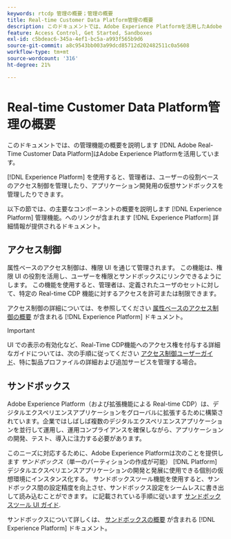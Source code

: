 ```yaml
---
keywords: rtcdp 管理の概要；管理の概要
title: Real-time Customer Data Platform管理の概要
description: このドキュメントでは、Adobe Experience Platformを活用したAdobe Real-time Customer Data Platformの管理機能の概要について説明します。
feature: Access Control, Get Started, Sandboxes
exl-id: c5bdeac6-345a-4ef1-bc5a-a993f565b9d6
source-git-commit: a8c9543bb003a99dcd85712d202482511c0a5608
workflow-type: tm+mt
source-wordcount: '316'
ht-degree: 21%

---
```


# Real-time Customer Data Platform管理の概要

このドキュメントでは、の管理機能の概要を説明します [!DNL Adobe Real-Time Customer Data Platform]はAdobe Experience Platformを活用しています。

[!DNL Experience Platform] を使用すると、管理者は、ユーザーの役割ベースのアクセス制御を管理したり、アプリケーション開発用の仮想サンドボックスを管理したりできます。

以下の節では、の主要なコンポーネントの概要を説明します [!DNL Experience Platform] 管理機能。へのリンクが含まれます [!DNL Experience Platform] 詳細情報が提供されるドキュメント。

## アクセス制御

属性ベースのアクセス制御は、権限 UI を通じて管理されます。 この機能は、権限 UI の役割を活用し、ユーザーを権限とサンドボックスにリンクできるようにします。 この機能を使用すると、管理者は、定義されたユーザのセットに対して、特定の Real-time CDP 機能に対するアクセスを許可または制限できます。

アクセス制御の詳細については、を参照してください [属性ベースのアクセス制御の概要](/help/access-control/abac/overview.md) が含まれる [!DNL Experience Platform] ドキュメント。

>[!IMPORTANT]
>
>UI での表示の有効化など、Real-Time CDP機能へのアクセス権を付与する詳細なガイドについては、次の手順に従ってください [アクセス制御ユーザーガイド](../../access-control/ui/overview.md)、特に製品プロファイルの詳細および追加サービスを管理する場合。

## サンドボックス

Adobe Experience Platform（および拡張機能による Real-time CDP）は、デジタルエクスペリエンスアプリケーションをグローバルに拡張するために構築されています。企業ではしばしば複数のデジタルエクスペリエンスアプリケーションを並行して運用し、運用コンプライアンスを確保しながら、アプリケーションの開発、テスト、導入に注力する必要があります。

このニーズに対応するために、Adobe Experience Platformは次のことを提供します *サンドボックス*（単一のパーティションの作成が可能） [!DNL Platform] デジタルエクスペリエンスアプリケーションの開発と発展に使用できる個別の仮想環境にインスタンス化する。 サンドボックスツール機能を使用すると、サンドボックス間の設定精度を向上させ、サンドボックス設定をシームレスに書き出して読み込むことができます。 に記載されている手順に従います [サンドボックスツール UI ガイド](../../sandboxes/ui/sandbox-tooling.md).

サンドボックスについて詳しくは、 [サンドボックスの概要](../../sandboxes/home.md) が含まれる [!DNL Experience Platform] ドキュメント。
